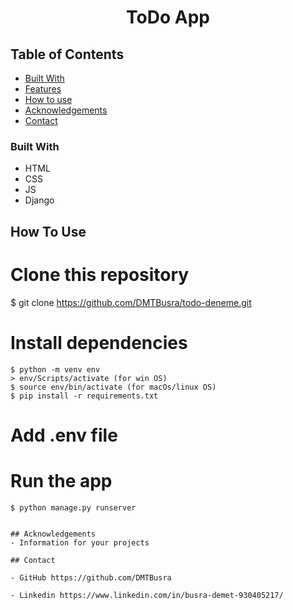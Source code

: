 <!-- Please update value in the {}  -->

<h1 align="center">ToDo App</h1>




<!-- TABLE OF CONTENTS -->

## Table of Contents


- [Built With](#built-with)
- [Features](#features)
- [How to use](#how-to-use)
- [Acknowledgements](#acknowledgements)
- [Contact](#contact)

<!-- OVERVIEW -->



### Built With

<!-- This section should list any major frameworks that you built your project using. Here are a few examples.-->

- HTML
- CSS
- JS
- Django

## How To Use


# Clone this repository
$ git clone https://github.com/DMTBusra/todo-deneme.git

# Install dependencies
    $ python -m venv env
    > env/Scripts/activate (for win OS)
    $ source env/bin/activate (for macOs/linux OS)
    $ pip install -r requirements.txt

# Add .env file

# Run the app
    $ python manage.py runserver
```

## Acknowledgements
- Information for your projects

## Contact

- GitHub https://github.com/DMTBusra

- Linkedin https://www.linkedin.com/in/busra-demet-930405217/

